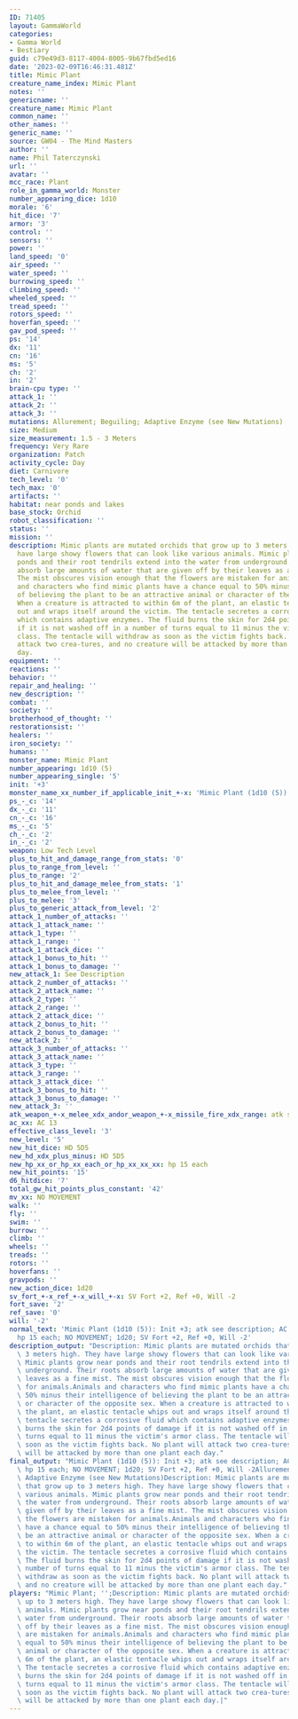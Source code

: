 ```yaml
---
ID: 71405
layout: GammaWorld
categories:
- Gamma World
- Bestiary
guid: c79e49d3-8117-4004-8005-9b67fbd5ed16
date: '2023-02-09T16:46:31.481Z'
title: Mimic Plant
creature_name_index: Mimic Plant
notes: ''
genericname: ''
creature_name: Mimic Plant
common_name: ''
other_names: ''
generic_name: ''
source: GW04 - The Mind Masters
author: ''
name: Phil Taterczynski
url: ''
avatar: ''
mcc_race: Plant
role_in_gamma_world: Monster
number_appearing_dice: 1d10
morale: '6'
hit_dice: '7'
armor: '3'
control: ''
sensors: ''
power: ''
land_speed: '0'
air_speed: ''
water_speed: ''
burrowing_speed: ''
climbing_speed: ''
wheeled_speed: ''
tread_speed: ''
rotors_speed: ''
hoverfan_speed: ''
gav_pod_speed: ''
ps: '14'
dx: '11'
cn: '16'
ms: '5'
ch: '2'
in: '2'
brain-cpu type: ''
attack_1: ''
attack_2: ''
attack_3: ''
mutations: Allurement; Beguiling; Adaptive Enzyme (see New Mutations)
size: Medium
size_measurement: 1.5 - 3 Meters
frequency: Very Rare
organization: Patch
activity_cycle: Day
diet: Carnivore
tech_level: '0'
tech_max: '0'
artifacts: ''
habitat: near ponds and lakes
base_stock: Orchid
robot_classification: ''
status: ''
mission: ''
description: Mimic plants are mutated orchids that grow up to 3 meters high. They
  have large showy flowers that can look like various animals. Mimic plants grow near
  ponds and their root tendrils extend into the water from underground. Their roots
  absorb large amounts of water that are given off by their leaves as a fine mist.
  The mist obscures vision enough that the flowers are mistaken for animals.Animals
  and characters who find mimic plants have a chance equal to 50% minus their intelligence
  of believing the plant to be an attractive animal or character of the opposite sex.
  When a creature is attracted to within 6m of the plant, an elastic tentacle whips
  out and wraps itself around the victim. The tentacle secretes a corrosive fluid
  which contains adaptive enzymes. The fluid burns the skin for 2d4 points of damage
  if it is not washed off in a number of turns equal to 11 minus the victim's armor
  class. The tentacle will withdraw as soon as the victim fights back. No plant will
  attack two crea-tures, and no creature will be attacked by more than one plant each
  day.
equipment: ''
reactions: ''
behavior: ''
repair_and_healing: ''
new_description: ''
combat: ''
society: ''
brotherhood_of_thought: ''
restorationsist: ''
healers: ''
iron_society: ''
humans: ''
monster_name: Mimic Plant
number_appearing: 1d10 (5)
number_appearing_single: '5'
init: '+3'
monster_name_xx_number_if_applicable_init_+-x: 'Mimic Plant (1d10 (5)): Init +3'
ps_-_c: '14'
dx_-_c: '11'
cn_-_c: '16'
ms_-_c: '5'
ch_-_c: '2'
in_-_c: '2'
weapon: Low Tech Level
plus_to_hit_and_damage_range_from_stats: '0'
plus_to_range_from_level: ''
plus_to_range: '2'
plus_to_hit_and_damage_melee_from_stats: '1'
plus_to_melee_from_level: ''
plus_to_melee: '3'
plus_to_generic_attack_from_level: '2'
attack_1_number_of_attacks: ''
attack_1_attack_name: ''
attack_1_type: ''
attack_1_range: ''
attack_1_attack_dice: ''
attack_1_bonus_to_hit: ''
attack_1_bonus_to_damage: ''
new_attack_1: See Description
attack_2_number_of_attacks: ''
attack_2_attack_name: ''
attack_2_type: ''
attack_2_range: ''
attack_2_attack_dice: ''
attack_2_bonus_to_hit: ''
attack_2_bonus_to_damage: ''
new_attack_2: ''
attack_3_number_of_attacks: ''
attack_3_attack_name: ''
attack_3_type: ''
attack_3_range: ''
attack_3_attack_dice: ''
attack_3_bonus_to_hit: ''
attack_3_bonus_to_damage: ''
new_attack_3: ''
atk_weapon_+-x_melee_xdx_andor_weapon_+-x_missile_fire_xdx_range: atk see description
ac_xx: AC 13
effective_class_level: '3'
new_level: '5'
new_hit_dice: HD 5D5
new_hd_xdx_plus_minus: HD 5D5
new_hp_xx_or_hp_xx_each_or_hp_xx_xx_xx: hp 15 each
new_hit_points: '15'
d6_hitdice: '7'
total_gw_hit_points_plus_constant: '42'
mv_xx: NO MOVEMENT
walk: ''
fly: ''
swim: ''
burrow: ''
climb: ''
wheels: ''
treads: ''
rotors: ''
hoverfans: ''
gravpods: ''
new_action_dice: 1d20
sv_fort_+-x_ref_+-x_will_+-x: SV Fort +2, Ref +0, Will -2
fort_save: '2'
ref_save: '0'
will: '-2'
normal_text: 'Mimic Plant (1d10 (5)): Init +3; atk see description; AC 13; HD 5D5
  hp 15 each; NO MOVEMENT; 1d20; SV Fort +2, Ref +0, Will -2'
description_output: "Description: Mimic plants are mutated orchids that grow up to\
  \ 3 meters high. They have large showy flowers that can look like various animals.\
  \ Mimic plants grow near ponds and their root tendrils extend into the water from\
  \ underground. Their roots absorb large amounts of water that are given off by their\
  \ leaves as a fine mist. The mist obscures vision enough that the flowers are mistaken\
  \ for animals.Animals and characters who find mimic plants have a chance equal to\
  \ 50% minus their intelligence of believing the plant to be an attractive animal\
  \ or character of the opposite sex. When a creature is attracted to within 6m of\
  \ the plant, an elastic tentacle whips out and wraps itself around the victim. The\
  \ tentacle secretes a corrosive fluid which contains adaptive enzymes. The fluid\
  \ burns the skin for 2d4 points of damage if it is not washed off in a number of\
  \ turns equal to 11 minus the victim's armor class. The tentacle will withdraw as\
  \ soon as the victim fights back. No plant will attack two crea-tures, and no creature\
  \ will be attacked by more than one plant each day."
final_output: "Mimic Plant (1d10 (5)): Init +3; atk see description; AC 13; HD 5D5\
  \ hp 15 each; NO MOVEMENT; 1d20; SV Fort +2, Ref +0, Will -2Allurement; Beguiling;\
  \ Adaptive Enzyme (see New Mutations)Description: Mimic plants are mutated orchids\
  \ that grow up to 3 meters high. They have large showy flowers that can look like\
  \ various animals. Mimic plants grow near ponds and their root tendrils extend into\
  \ the water from underground. Their roots absorb large amounts of water that are\
  \ given off by their leaves as a fine mist. The mist obscures vision enough that\
  \ the flowers are mistaken for animals.Animals and characters who find mimic plants\
  \ have a chance equal to 50% minus their intelligence of believing the plant to\
  \ be an attractive animal or character of the opposite sex. When a creature is attracted\
  \ to within 6m of the plant, an elastic tentacle whips out and wraps itself around\
  \ the victim. The tentacle secretes a corrosive fluid which contains adaptive enzymes.\
  \ The fluid burns the skin for 2d4 points of damage if it is not washed off in a\
  \ number of turns equal to 11 minus the victim's armor class. The tentacle will\
  \ withdraw as soon as the victim fights back. No plant will attack two crea-tures,\
  \ and no creature will be attacked by more than one plant each day."
players: "Mimic Plant; '';Description: Mimic plants are mutated orchids that grow\
  \ up to 3 meters high. They have large showy flowers that can look like various\
  \ animals. Mimic plants grow near ponds and their root tendrils extend into the\
  \ water from underground. Their roots absorb large amounts of water that are given\
  \ off by their leaves as a fine mist. The mist obscures vision enough that the flowers\
  \ are mistaken for animals.Animals and characters who find mimic plants have a chance\
  \ equal to 50% minus their intelligence of believing the plant to be an attractive\
  \ animal or character of the opposite sex. When a creature is attracted to within\
  \ 6m of the plant, an elastic tentacle whips out and wraps itself around the victim.\
  \ The tentacle secretes a corrosive fluid which contains adaptive enzymes. The fluid\
  \ burns the skin for 2d4 points of damage if it is not washed off in a number of\
  \ turns equal to 11 minus the victim's armor class. The tentacle will withdraw as\
  \ soon as the victim fights back. No plant will attack two crea-tures, and no creature\
  \ will be attacked by more than one plant each day.|"
---
```

</br>